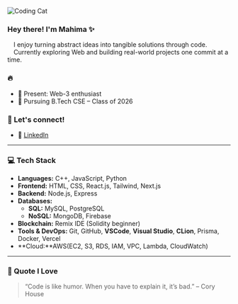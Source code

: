 ![Coding Cat](https://media.giphy.com/media/XDCgScF0Nq7ZS/giphy.gif)

### Hey there! I'm Mahima ✨

&emsp;I enjoy turning abstract ideas into tangible solutions through code.  
&emsp;Currently exploring Web and building real-world projects one commit at a time.

### 🔥

- 🎯 Present: Web-3 enthusiast  
- 🧠 Pursuing B.Tech CSE – Class of 2026

### 🤝 Let's connect!
- 💼 [LinkedIn](https://www.linkedin.com/in/mahima-upadhyay-07bbb9270
)

---

### 💻 Tech Stack

- **Languages:** C++, JavaScript, Python   
- **Frontend:** HTML, CSS, React.js, Tailwind, Next.js  
- **Backend:** Node.js, Express  
- **Databases:**  
  - **SQL:** MySQL, PostgreSQL  
  - **NoSQL:** MongoDB, Firebase  
- **Blockchain:** Remix IDE (Solidity beginner)  
- **Tools & DevOps:** Git, GitHub, **VSCode**, **Visual Studio**, **CLion**, Prisma, Docker, Vercel
- **Cloud:**AWS(EC2, S3, RDS, IAM, VPC, Lambda, CloudWatch) 


---

### 🧠 Quote I Love

> “Code is like humor. When you have to explain it, it’s bad.” – Cory House
